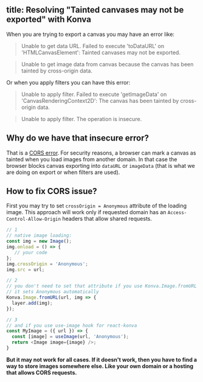 title: Resolving "Tainted canvases may not be exported" with Konva
---


When you are trying to export a canvas you may have an error like:

> Unable to get data URL. Failed to execute 'toDataURL' on 'HTMLCanvasElement': Tainted canvases may not be exported.

> Unable to get image data from canvas because the canvas has been tainted by cross-origin data.

Or when you apply filters you can have this error:

> Unable to apply filter. Failed to execute 'getImageData' on 'CanvasRenderingContext2D': The canvas has been tainted by cross-origin data.

> Unable to apply filter. The operation is insecure.


## Why do we have that insecure error?

That is a [CORS error](https://developer.mozilla.org/en-US/docs/Web/HTML/CORS_enabled_image). For security reasons, a browser can mark a canvas as tainted when you load images from another domain. In that case the browser blocks canvas exporting into `dataURL` or `imageData` (that is what we are doing on export or when filters are used).

## How to fix CORS issue?

First you may try to set `crossOrigin = Anonymous` attribute of the loading image. This approach will work only if requested domain has an `Access-Control-Allow-Origin` headers that allow shared requests.

```javascript
// 1
// native image loading:
const img = new Image();
img.onload = () => {
   // your code
};
img.crossOrigin = 'Anonymous';
img.src = url;

// 2
// you don't need to set that attribute if you use Konva.Image.fromURL API
// it sets Anonymous automatically
Konva.Image.fromURL(url, img => {
  layer.add(img);
});

// 3
// and if you use use-image hook for react-konva
const MyImage = ({ url }) => {
  const [image] = useImage(url, 'Anonymous');
  return <Image image={image} />;
}
```

**But it may not work for all cases. If it doesn't work, then you have to find a way to store images somewhere else. Like your own domain or a hosting that allows CORS requests.**



